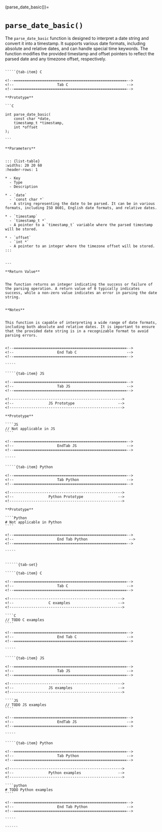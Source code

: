 <!-- ============================================================== -->
(parse_date_basic())=
# `parse_date_basic()`
<!-- ============================================================== -->


The `parse_date_basic` function is designed to interpret a date string and convert it into a timestamp. It supports various date formats, including absolute and relative dates, and can handle special time keywords. The function modifies the provided timestamp and offset pointers to reflect the parsed date and any timezone offset, respectively.


<!------------------------------------------------------------>
<!--                    Prototypes                          -->
<!------------------------------------------------------------>

``````{tab-set}

`````{tab-item} C

<!--====================================================-->
<!--                    Tab C                           -->
<!--====================================================-->

**Prototype**

```C

int parse_date_basic(
    const char *date,
    timestamp_t *timestamp,
    int *offset
);

```

**Parameters**


::: {list-table}
:widths: 20 20 60
:header-rows: 1

* - Key
  - Type
  - Description

* - `date`
  - `const char *`
  - A string representing the date to be parsed. It can be in various formats, including ISO 8601, English date formats, and relative dates.

* - `timestamp`
  - `timestamp_t *`
  - A pointer to a `timestamp_t` variable where the parsed timestamp will be stored.

* - `offset`
  - `int *`
  - A pointer to an integer where the timezone offset will be stored.
:::


---

**Return Value**


The function returns an integer indicating the success or failure of the parsing operation. A return value of 0 typically indicates success, while a non-zero value indicates an error in parsing the date string.


**Notes**


This function is capable of interpreting a wide range of date formats, including both absolute and relative dates. It is important to ensure that the provided date string is in a recognizable format to avoid parsing errors.


<!--====================================================-->
<!--                    End Tab C                       -->
<!--====================================================-->

`````

`````{tab-item} JS

<!--====================================================-->
<!--                    Tab JS                          -->
<!--====================================================-->

<!---------------------------------------------------->
<!--                JS Prototype                    -->
<!---------------------------------------------------->

**Prototype**

````JS
// Not applicable in JS
````

<!--====================================================-->
<!--                    EndTab JS                       -->
<!--====================================================-->

`````

`````{tab-item} Python

<!--====================================================-->
<!--                    Tab Python                      -->
<!--====================================================-->

<!---------------------------------------------------->
<!--                Python Prototype                -->
<!---------------------------------------------------->

**Prototype**

````Python
# Not applicable in Python
````

<!--====================================================-->
<!--                    End Tab Python                   -->
<!--====================================================-->

`````

``````

<!------------------------------------------------------------>
<!--                    Examples                            -->
<!------------------------------------------------------------>

```````{dropdown} Examples

``````{tab-set}

`````{tab-item} C

<!--====================================================-->
<!--                    Tab C                           -->
<!--====================================================-->

<!---------------------------------------------------->
<!--                C examples                      -->
<!---------------------------------------------------->

````C
// TODO C examples
````

<!--====================================================-->
<!--                    End Tab C                       -->
<!--====================================================-->

`````

`````{tab-item} JS

<!--====================================================-->
<!--                    Tab JS                          -->
<!--====================================================-->

<!---------------------------------------------------->
<!--                JS examples                     -->
<!---------------------------------------------------->

````JS
// TODO JS examples
````

<!--====================================================-->
<!--                    EndTab JS                       -->
<!--====================================================-->

`````

`````{tab-item} Python

<!--====================================================-->
<!--                    Tab Python                      -->
<!--====================================================-->

<!---------------------------------------------------->
<!--                Python examples                 -->
<!---------------------------------------------------->

````python
# TODO Python examples
````

<!--====================================================-->
<!--                    End Tab Python                  -->
<!--====================================================-->

`````

``````

```````

